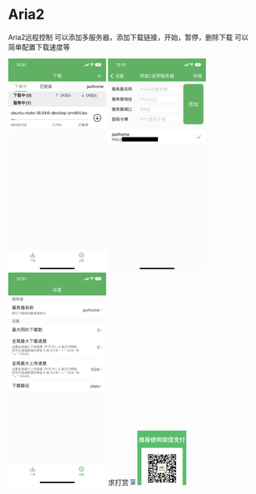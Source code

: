 # Aria2
Aria2远程控制
可以添加多服务器，添加下载链接，开始，暂停，删除下载
可以简单配置下载速度等

<img src="https://github.com/restaurantt/Aria2/blob/main/GitImages/1.PNG" width="200px">
<img src="https://github.com/restaurantt/Aria2/blob/main/GitImages/2.PNG" width="200px">
<img src="https://github.com/restaurantt/Aria2/blob/main/GitImages/3.PNG" width="200px">
求打赏
<img src="https://github.com/restaurantt/Aria2/blob/main/GitImages/ali.jpg" width="10px">
<img src="https://github.com/restaurantt/Aria2/blob/main/GitImages/wx.jpg" width="100px">
